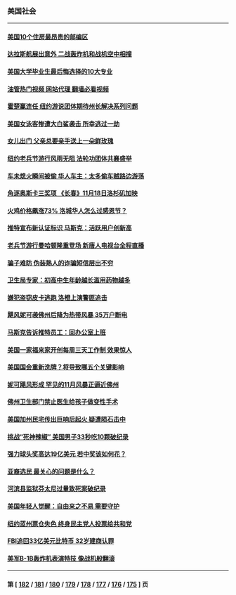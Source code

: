 ### 美国社会
---
#### [美国10个住房最昂贵的邮编区](../../pages/ncid1078160/n13864871.md?11131245) 
#### [达拉斯航展出意外 二战轰炸机和战机空中相撞](../../pages/ncid1078160/n13864872.md?11131245) 
#### [美国大学毕业生最后悔选择的10大专业](../../pages/ncid1078160/n13864869.md?11131245) 
#### [油管热门视频 网站代理 翻墙必看视频](http://150.230.27.170:81/youtube.html?11131245)
#### [霍楚赢连任 纽约游说团体期待州长解决系列问题](../../pages/ncid1078160/n13864804.md?11131245) 
#### [美国女泳客惨遭大白鲨袭击 所幸逃过一劫](../../pages/ncid1078160/n13864012.md?11131245) 
#### [女儿出门 父亲总要亲手送上一朵鲜玫瑰](../../pages/ncid1078160/n13864543.md?11131245) 
#### [纽约老兵节游行风雨无阻 法轮功团体共襄盛举](../../pages/ncid1078160/n13864516.md?11131245) 
#### [车未熄火瞬间被偷 华人车主：太多偷车贼路边游荡](../../pages/ncid1078160/n13864491.md?11131245) 
#### [角逐奥斯卡三奖项 《长春》11月18日洛杉矶加映](../../pages/ncid1078160/n13864512.md?11131245) 
#### [火鸡价格飙涨73% 洛城华人怎么过感恩节？](../../pages/ncid1078160/n13864437.md?11131245) 
#### [推特宣布新认证标识 马斯克：活跃用户创新高](../../pages/ncid1078160/n13864188.md?11131245) 
#### [老兵节游行曼哈顿隆重登场 新唐人电视台全程直播](../../pages/ncid1078160/n13863915.md?11131245) 
#### [骗子难防 伪装熟人的诈骗短信层出不穷](../../pages/ncid1078160/n13863833.md?11131245) 
#### [卫生局专家：初高中生年龄越长滥用药物越多](../../pages/ncid1078160/n13863788.md?11131245) 
#### [嫌犯盗窃皮卡逃跑 洛橙上演警匪追击](../../pages/ncid1078160/n13863773.md?11131245) 
#### [飓风妮可袭佛州后降为热带风暴 35万户断电](../../pages/ncid1078160/n13863639.md?11131245) 
#### [马斯克告诉推特员工：回办公室上班](../../pages/ncid1078160/n13863591.md?11131245) 
#### [美国一家福来家开创每周三天工作制 效果惊人](../../pages/ncid1078160/n13863171.md?11131245) 
#### [美国国会重新洗牌？将导致哪五个关键影响](../../pages/ncid1078160/n13863390.md?11131245) 
#### [妮可飓风形成 罕见的11月风暴正逼近佛州](../../pages/ncid1078160/n13863005.md?11131245) 
#### [佛州卫生部门禁止医生给孩子做变性手术](../../pages/ncid1078160/n13862661.md?11131245) 
#### [美国加州民宅传出巨响后起火 疑遭陨石击中](../../pages/ncid1078160/n13862347.md?11131245) 
#### [挑战“死神辣椒” 美国男子33秒吃10颗破纪录](../../pages/ncid1078160/n13862240.md?11131245) 
#### [强力球头奖高达19亿美元 若中奖该如何花？](../../pages/ncid1078160/n13862192.md?11131245) 
#### [亚裔选民  最关心的问题是什么？](../../pages/ncid1078160/n13862260.md?11131245) 
#### [河滨县监狱芬太尼过量致死案破纪录](../../pages/ncid1078160/n13862167.md?11131245) 
#### [美国年轻人觉醒：自由来之不易 需要守护](../../pages/ncid1078160/n13861402.md?11131245) 
#### [纽约蓝州票仓失色 终身民主党人投票给共和党](../../pages/ncid1078160/n13862054.md?11131245) 
#### [FBI追回33亿美元比特币 32岁建商认罪](../../pages/ncid1078160/n13861553.md?11131245) 
#### [美军B-1B轰炸机表演特技 像战机般翻滚](../../pages/ncid1078160/n13861523.md?11131245) 

---
#### 第 [ [182](./182.md?11131245) / [181](./181.md?11131245) / [180](./180.md?11131245) / [179](./179.md?11131245) / [178](./178.md?11131245) / [177](./177.md?11131245) / [176](./176.md?11131245) / [175](./175.md?11131245) ] 页
